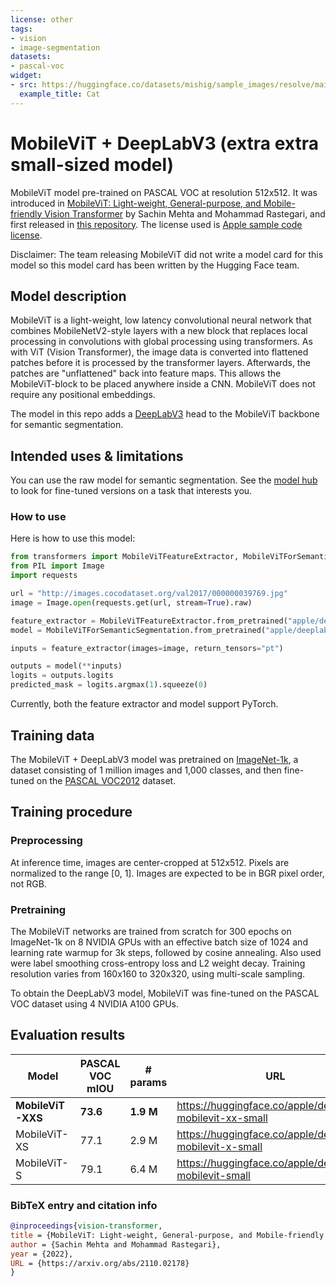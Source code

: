 ```yaml
---
license: other
tags:
- vision
- image-segmentation
datasets:
- pascal-voc
widget:
- src: https://huggingface.co/datasets/mishig/sample_images/resolve/main/cat-2.jpg
  example_title: Cat
---
```


# MobileViT + DeepLabV3 (extra extra small-sized model)

MobileViT model pre-trained on PASCAL VOC at resolution 512x512. It was introduced in [MobileViT: Light-weight, General-purpose, and Mobile-friendly Vision Transformer](https://arxiv.org/abs/2110.02178) by Sachin Mehta and Mohammad Rastegari, and first released in [this repository](https://github.com/apple/ml-cvnets). The license used is [Apple sample code license](https://github.com/apple/ml-cvnets/blob/main/LICENSE).

Disclaimer: The team releasing MobileViT did not write a model card for this model so this model card has been written by the Hugging Face team.

## Model description

MobileViT is a light-weight, low latency convolutional neural network that combines MobileNetV2-style layers with a new block that replaces local processing in convolutions with global processing using transformers. As with ViT (Vision Transformer), the image data is converted into flattened patches before it is processed by the transformer layers. Afterwards, the patches are "unflattened" back into feature maps. This allows the MobileViT-block to be placed anywhere inside a CNN. MobileViT does not require any positional embeddings.

The model in this repo adds a [DeepLabV3](https://arxiv.org/abs/1706.05587) head to the MobileViT backbone for semantic segmentation.

## Intended uses & limitations

You can use the raw model for semantic segmentation. See the [model hub](https://huggingface.co/models?search=mobilevit) to look for fine-tuned versions on a task that interests you.

### How to use

Here is how to use this model:

```python
from transformers import MobileViTFeatureExtractor, MobileViTForSemanticSegmentation
from PIL import Image
import requests

url = "http://images.cocodataset.org/val2017/000000039769.jpg"
image = Image.open(requests.get(url, stream=True).raw)

feature_extractor = MobileViTFeatureExtractor.from_pretrained("apple/deeplabv3-mobilevit-xx-small")
model = MobileViTForSemanticSegmentation.from_pretrained("apple/deeplabv3-mobilevit-xx-small")

inputs = feature_extractor(images=image, return_tensors="pt")

outputs = model(**inputs)
logits = outputs.logits
predicted_mask = logits.argmax(1).squeeze(0)
```

Currently, both the feature extractor and model support PyTorch.

## Training data

The MobileViT + DeepLabV3 model was pretrained on [ImageNet-1k](https://huggingface.co/datasets/imagenet-1k), a dataset consisting of 1 million images and 1,000 classes, and then fine-tuned on the [PASCAL VOC2012](http://host.robots.ox.ac.uk/pascal/VOC/) dataset.

## Training procedure

### Preprocessing

At inference time, images are center-cropped at 512x512. Pixels are normalized to the range [0, 1]. Images are expected to be in BGR pixel order, not RGB.

### Pretraining

The MobileViT networks are trained from scratch for 300 epochs on ImageNet-1k on 8 NVIDIA GPUs with an effective batch size of 1024 and learning rate warmup for 3k steps, followed by cosine annealing. Also used were label smoothing cross-entropy loss and L2 weight decay. Training resolution varies from 160x160 to 320x320, using multi-scale sampling.

To obtain the DeepLabV3 model, MobileViT was fine-tuned on the PASCAL VOC dataset using 4 NVIDIA A100 GPUs.

## Evaluation results

| Model             | PASCAL VOC mIOU | # params  | URL                                                       |
|-------------------|-----------------|-----------|-----------------------------------------------------------|
| **MobileViT-XXS** | **73.6**        | **1.9 M** | https://huggingface.co/apple/deeplabv3-mobilevit-xx-small |
| MobileViT-XS      | 77.1            | 2.9 M     | https://huggingface.co/apple/deeplabv3-mobilevit-x-small  |
| MobileViT-S       | 79.1            | 6.4 M     | https://huggingface.co/apple/deeplabv3-mobilevit-small    |

### BibTeX entry and citation info

```bibtex
@inproceedings{vision-transformer,
title = {MobileViT: Light-weight, General-purpose, and Mobile-friendly Vision Transformer},
author = {Sachin Mehta and Mohammad Rastegari},
year = {2022},
URL = {https://arxiv.org/abs/2110.02178}
}
```
